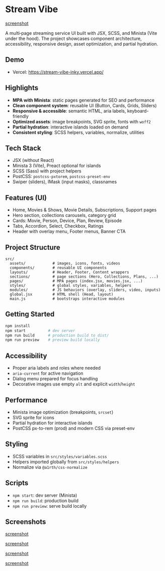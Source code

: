 # Stream Vibe

[screenshot](./public/screenshots/1.png)

A multi‑page streaming service UI built with JSX, SCSS, and Minista (Vite under the hood). The project showcases component architecture, accessibility, responsive design, asset optimization, and partial hydration.

## Demo
- Vercel: https://stream-vibe-inky.vercel.app/

## Highlights
- **MPA with Minista**: static pages generated for SEO and performance
- **Clean component system**: reusable UI (Button, Cards, Grids, Sliders)
- **Responsive & accessible**: semantic HTML, aria labels, keyboard-friendly
- **Optimized assets**: image breakpoints, SVG sprite, fonts with `woff2`
- **Partial hydration**: interactive islands loaded on demand
- **Consistent styling**: SCSS helpers, variables, normalize, utilities

## Tech Stack
- JSX (without React)
- Minista 3 (Vite), Preact optional for islands
- SCSS (Sass) with project helpers
- PostCSS: `postcss-pxtorem`, `postcss-preset-env`
- Swiper (sliders), IMask (input masks), classnames

## Features (UI)
- Home, Movies & Shows, Movie Details, Subscriptions, Support pages
- Hero section, collections carousels, category grid
- Cards: Movie, Person, Device, Plan, Review, Episode
- Tabs, Accordion, Select, Checkbox, Ratings
- Header with overlay menu, Footer menus, Banner CTA

## Project Structure
```text
src/
  assets/            # images, icons, fonts, videos
  components/        # reusable UI components
  layouts/           # Header, Footer, Content wrappers
  sections/          # page sections (Hero, Collections, Plans, ...)
  pages/             # MPA pages (index.jsx, movies.jsx, ...)
  styles/            # global styles, variables, helpers
  modules/           # JS behaviors (overlay, sliders, video, inputs)
  global.jsx         # HTML shell (Head, layout)
  main.js            # bootstraps interactive modules
```

## Getting Started
```bash
npm install
npm start          # dev server
npm run build      # production build to dist/
npm run preview    # preview build locally
```

## Accessibility
- Proper aria labels and roles where needed
- `aria-current` for active navigation
- Dialog menu prepared for focus handling
- Decorative images use empty `alt` and explicit `width`/`height`

## Performance
- Minista image optimization (breakpoints, `srcset`)
- SVG sprite for icons
- Partial hydration for interactive islands
- PostCSS px-to-rem (prod) and modern CSS via preset-env

## Styling
- SCSS variables in `src/styles/variables.scss`
- Helpers imported globally from `src/styles/helpers`
- Normalize via `@a1rth/css-normalize`

## Scripts
- `npm start`: dev server (Minista)
- `npm run build`: production build
- `npm run preview`: serve build locally

## Screenshots

[screenshot](./public/screenshots/2.png)

[screenshot](./public/screenshots/3.png)

[screenshot](./public/screenshots/4.png)

[screenshot](./public/screenshots/5.png)

